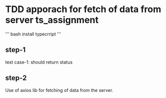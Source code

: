# TDD apporach for fetch of data from server ts_assignment

''' bash install typecrript '''

## step-1
 test case-1:
  should return status

## step-2
  Use of axios lib for fetching of data from the server.
